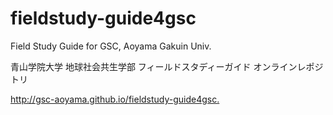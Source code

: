 # fieldstudy-guide4gsc
Field Study Guide for GSC, Aoyama Gakuin Univ.

青山学院大学 地球社会共生学部 フィールドスタディーガイド
オンラインレポジトリ

<http://gsc-aoyama.github.io/fieldstudy-guide4gsc.>
